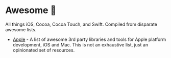 #  Awesome  
All things iOS, Cocoa, Cocoa Touch, and Swift.  Compiled from disparate awesome lists.

- [Apple](https://github.com/joeljfischer/awesome-apple) - A list of awesome 3rd party libraries and tools for Apple platform development, iOS and Mac. This is not an exhaustive list, just an opinionated set of resources.




